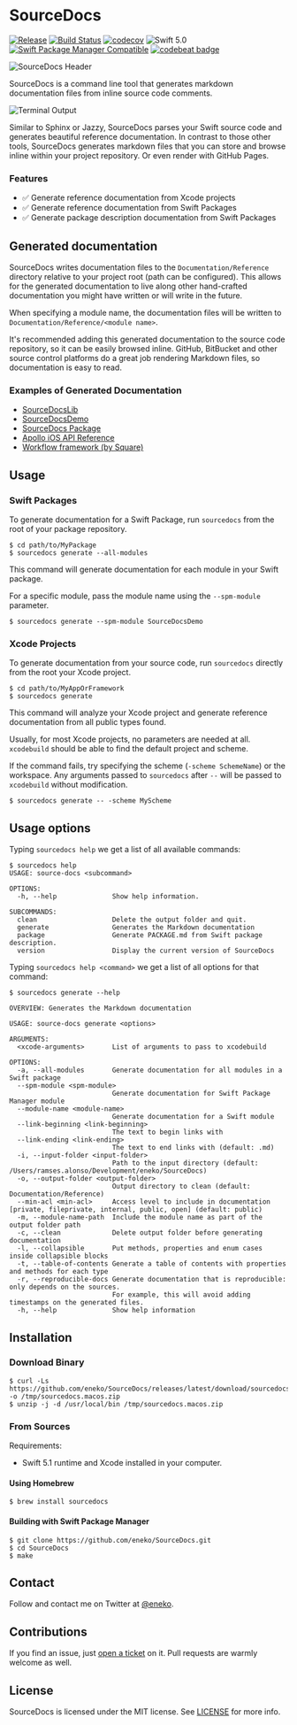 # SourceDocs

[![Release](https://img.shields.io/github/release/eneko/sourcedocs.svg)](https://github.com/eneko/SourceDocs/releases)
[![Build Status](https://travis-ci.org/eneko/SourceDocs.svg?branch=master)](https://travis-ci.org/eneko/SourceDocs)
[![codecov](https://codecov.io/gh/eneko/SourceDocs/branch/master/graph/badge.svg)](https://codecov.io/gh/eneko/SourceDocs)
![Swift 5.0](https://img.shields.io/badge/Swift-5.0-orange.svg)
[![Swift Package Manager Compatible](https://img.shields.io/badge/spm-compatible-brightgreen.svg)](https://swift.org/package-manager)
[![codebeat badge](https://codebeat.co/badges/99fcf00c-0aec-40de-b3fe-0c7ed9a169cb)](https://codebeat.co/projects/github-com-eneko-sourcedocs-master)

![SourceDocs Header](http://www.enekoalonso.com/media/sourcedocs-header.jpg)

SourceDocs is a command line tool that generates markdown
documentation files from inline source code comments.

![Terminal Output](http://www.enekoalonso.com/media/sourcedocs-terminal.png)

Similar to Sphinx or Jazzy, SourceDocs parses your Swift source code and
generates beautiful reference documentation. In contrast to those other tools,
SourceDocs generates markdown files that you can store and browse inline
within your project repository. Or even render with GitHub Pages.

### Features
- ✅ Generate reference documentation from Xcode projects
- ✅ Generate reference documentation from Swift Packages
- ✅ Generate package description documentation from Swift Packages


## Generated documentation
SourceDocs writes documentation files to the `Documentation/Reference` directory relative
to your project root (path can be configured). This allows for the generated documentation to 
live along other hand-crafted documentation you might have written or will write in the future.

When specifying a module name, the documentation files will be written to
`Documentation/Reference/<module name>`.

It's recommended adding this generated documentation to the source code
repository, so it can be easily browsed inline. GitHub, BitBucket and other source control
platforms do a great job rendering Markdown files, so documentation is easy to read.

### Examples of Generated Documentation
- [SourceDocsLib](/docs/reference/SourceDocsLib)
- [SourceDocsDemo](/docs/reference/SourceDocsDemo)
- [SourceDocs Package](/docs/Package.md)
- [Apollo iOS API Reference](https://www.apollographql.com/docs/ios/api-reference/)
- [Workflow framework (by Square)](https://square.github.io/workflow/swift/api/Workflow/)



## Usage

### Swift Packages
To generate documentation for a Swift Package, run `sourcedocs` from the root
of your package repository.

    $ cd path/to/MyPackage
    $ sourcedocs generate --all-modules

This command will generate documentation for each module in your Swift package.

For a specific module, pass the module name using the `--spm-module` parameter.

    $ sourcedocs generate --spm-module SourceDocsDemo

### Xcode Projects
To generate documentation from your source code, run `sourcedocs` 
directly from the root your Xcode project.

    $ cd path/to/MyAppOrFramework
    $ sourcedocs generate

This command will analyze your Xcode project and generate reference
documentation from all public types found. 

Usually, for most Xcode projects, no parameters are needed at all. `xcodebuild`
should be able to find the default project and scheme.

If the command fails, try specifying the scheme (`-scheme SchemeName`) or the
workspace. Any arguments passed to `sourcedocs` after `--` will be passed to
`xcodebuild` without modification.

    $ sourcedocs generate -- -scheme MyScheme


## Usage options
Typing `sourcedocs help` we get a list of all available commands:

    $ sourcedocs help
    USAGE: source-docs <subcommand>

    OPTIONS:
      -h, --help              Show help information.

    SUBCOMMANDS:
      clean                   Delete the output folder and quit.
      generate                Generates the Markdown documentation
      package                 Generate PACKAGE.md from Swift package description.
      version                 Display the current version of SourceDocs

Typing `sourcedocs help <command>` we get a list of all options for that command:

    $ sourcedocs generate --help

    OVERVIEW: Generates the Markdown documentation

    USAGE: source-docs generate <options>

    ARGUMENTS:
      <xcode-arguments>       List of arguments to pass to xcodebuild 

    OPTIONS:
      -a, --all-modules       Generate documentation for all modules in a Swift package 
      --spm-module <spm-module>
                              Generate documentation for Swift Package Manager module 
      --module-name <module-name>
                              Generate documentation for a Swift module 
      --link-beginning <link-beginning>
                              The text to begin links with 
      --link-ending <link-ending>
                              The text to end links with (default: .md)
      -i, --input-folder <input-folder>
                              Path to the input directory (default: /Users/ramses.alonso/Development/eneko/SourceDocs)
      -o, --output-folder <output-folder>
                              Output directory to clean (default: Documentation/Reference)
      --min-acl <min-acl>     Access level to include in documentation [private, fileprivate, internal, public, open] (default: public)
      -m, --module-name-path  Include the module name as part of the output folder path 
      -c, --clean             Delete output folder before generating documentation 
      -l, --collapsible       Put methods, properties and enum cases inside collapsible blocks 
      -t, --table-of-contents Generate a table of contents with properties and methods for each type 
      -r, --reproducible-docs Generate documentation that is reproducible: only depends on the sources.
                              For example, this will avoid adding timestamps on the generated files. 
      -h, --help              Show help information


## Installation

### Download Binary

    $ curl -Ls https://github.com/eneko/SourceDocs/releases/latest/download/sourcedocs.macos.zip -o /tmp/sourcedocs.macos.zip
    $ unzip -j -d /usr/local/bin /tmp/sourcedocs.macos.zip 

### From Sources
Requirements:
- Swift 5.1 runtime and Xcode installed in your computer.

#### Using Homebrew

    $ brew install sourcedocs

#### Building with Swift Package Manager

    $ git clone https://github.com/eneko/SourceDocs.git
    $ cd SourceDocs
    $ make


## Contact
Follow and contact me on Twitter at [@eneko](https://www.twitter.com/eneko).


## Contributions
If you find an issue, just [open a ticket](https://github.com/eneko/SourceDocs/issues/new)
on it. Pull requests are warmly welcome as well.


## License
SourceDocs is licensed under the MIT license. See [LICENSE](/LICENSE) for more info.
